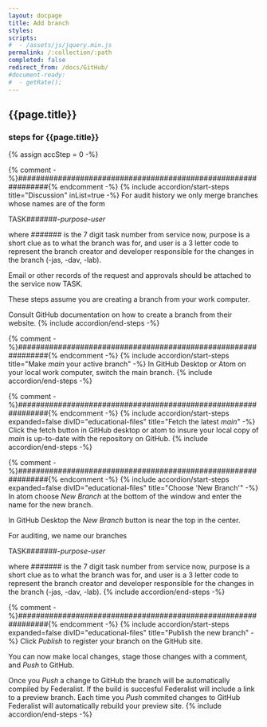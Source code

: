 ```yaml
---
layout: docpage
title: Add branch
styles:
scripts:
#  - /assets/js/jquery.min.js
permalink: /:collection/:path
completed: false
redirect_from: /docs/GitHub/
#document-ready:
#  - getRate();
---
```


## {{page.title}}


<h3 class="usa-sr-only">steps for {{page.title}}</h3>
{% assign accStep = 0 -%}

{% comment -%}###############################################################{% endcomment -%}
{% include accordion/start-steps title="Discussion" inList=true -%}
For audit history we only merge branches whose names are of the form

TASK#######-*purpose-user*

where ####### is the 7 digit task number from service now, purpose is a short clue as to what the branch was for, and user is a 3 letter code to represent the branch creator and developer responsible for the changes in the branch (-jas, -dav, -lab).

Email or other records of the request and approvals should be attached to the service now TASK.

These steps assume you are creating a branch from your work computer.

Consult GitHub documentation on how to create a branch from their website.
{% include accordion/end-steps -%}


{% comment -%}###############################################################{% endcomment -%}
{% include accordion/start-steps title="Make <i>main</i> your active branch" -%}
In GitHub Desktop or Atom on your local work computer, switch the main branch.
{% include accordion/end-steps -%}


{% comment -%}###############################################################{% endcomment -%}
{% include accordion/start-steps expanded=false divID="educational-files" title="Fetch the latest <i>main</i>" -%}
Click the fetch button in GitHub desktop or atom to insure your local copy of *main* is up-to-date with the repository on GitHub.
{% include accordion/end-steps -%}


{% comment -%}###############################################################{% endcomment -%}
{% include accordion/start-steps expanded=false divID="educational-files" title="Choose 'New Branch'" -%}
In atom choose *New Branch* at the bottom of the window and enter the name for the new branch.

In GitHub Desktop the *New Branch* button is near the top in the center.

For auditing, we name our branches

TASK#######-*purpose-user*

where ####### is the 7 digit task number from service now, purpose is a short clue as to what the branch was for, and user is a 3 letter code to represent the branch creator and developer responsible for the changes in the branch (-jas, -dav, -lab).
{% include accordion/end-steps -%}


{% comment -%}###############################################################{% endcomment -%}
{% include accordion/start-steps expanded=false divID="educational-files" title="Publish the new branch" -%}
Click *Publish* to register your branch on the GitHub site.

You can now make local changes, stage those changes with a comment, and *Push* to GitHub.

Once you *Push* a change to GitHub the branch will be automatically compiled by Federalist.  If the build is succesful Federalist will include a link to a preview branch.  Each time you *Push* commited changes to GitHub Federalist will automatically rebuild your preview site.
{% include accordion/end-steps -%}
